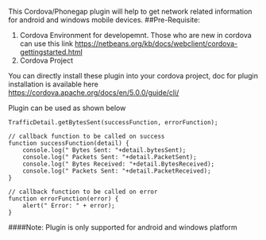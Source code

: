 This Cordova/Phonegap plugin will help to get network related information for android and windows mobile devices.
##Pre-Requisite:
1. Cordova Environment for developemnt. Those who are new in cordova can use this link https://netbeans.org/kb/docs/webclient/cordova-gettingstarted.html
2. Cordova Project

You can directly install these plugin into your cordova project, doc for plugin installation is available here https://cordova.apache.org/docs/en/5.0.0/guide/cli/

Plugin can be used as shown below

```
TrafficDetail.getBytesSent(successFunction, errorFunction);

// callback function to be called on success
function successFunction(detail) {
    console.log(" Bytes Sent: "+detail.bytesSent);
	console.log(" Packets Sent: "+detail.PacketSent);
	console.log(" Bytes Received: "+detail.BytesReceived);
	console.log(" Packets Sent: "+detail.PacketReceived);
}

// callback function to be called on error
function errorFunction(error) {
    alert(" Error: " + error);
}
```
####Note: Plugin is only supported for android and windows platform

